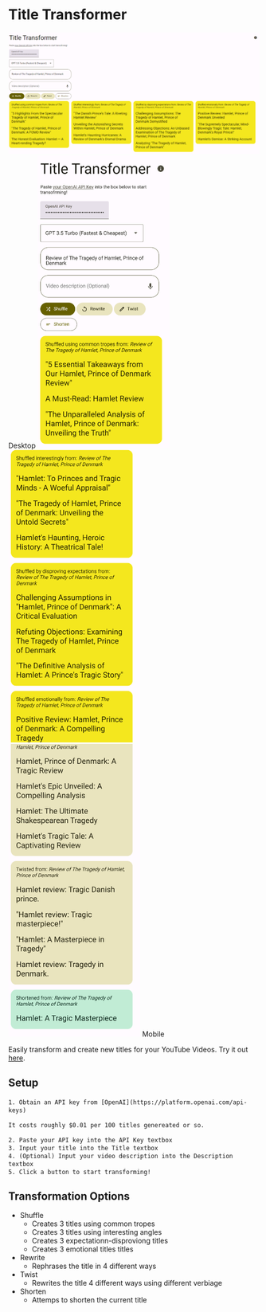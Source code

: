 # Title Transformer
![Header](Header.png)
Desktop
<img src="Mobile1.png" alt="Mobile" width="265">
<img src="Mobile2.png" alt="Mobile" width="265">
<img src="Mobile3.png" alt="Mobile" width="265">
Mobile

Easily transform and create new titles for your YouTube Videos.
Try it out [here](http://thatmacdaddy.me/title-transformer/).

## Setup
    1. Obtain an API key from [OpenAI](https://platform.openai.com/api-keys)
```
It costs roughly $0.01 per 100 titles genereated or so.
```
    2. Paste your API key into the API Key textbox
    3. Input your title into the Title textbox
    4. (Optional) Input your video description into the Description textbox
    5. Click a button to start transforming!

## Transformation Options

- Shuffle
  - Creates 3 titles using common tropes
  - Creates 3 titles using interesting angles
  - Creates 3 expectationn-disproviong titles
  - Creates 3 emotional titles titles
- Rewrite
  - Rephrases the title in 4 different ways
- Twist
  - Rewrites the title 4 different ways using different verbiage
- Shorten
  - Attemps to shorten the current title